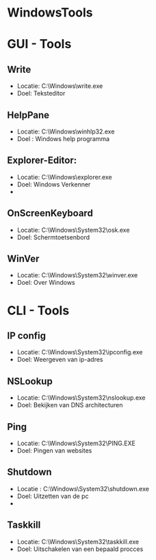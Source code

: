 # WindowsTools

# GUI - Tools
## Write
- Locatie:   C:\Windows\write.exe
- Doel: Teksteditor


## HelpPane
 - Locatie: C:\Windows\winhlp32.exe
 - Doel : Windows help programma

## Explorer-Editor:
- Locatie: C:\Windows\explorer.exe
- Doel: Windows Verkenner
- 
## OnScreenKeyboard
- Locatie: C:\Windows\System32\osk.exe
- Doel: Schermtoetsenbord

## WinVer
- Locatie: C:\Windows\System32\winver.exe
- Doel: Over Windows

# CLI - Tools

## IP config
- Locatie: C:\Windows\System32\ipconfig.exe
- Doel: Weergeven van ip-adres

## NSLookup
- Locatie: C:\Windows\System32\nslookup.exe
- Doel: Bekijken van DNS architecturen

## Ping
- Locatie: C:\Windows\System32\PING.EXE
- Doel: Pingen van websites

## Shutdown
- Locatie : C:\Windows\System32\shutdown.exe
- Doel: Uitzetten van de pc
- 

## Taskkill
- Locatie: C:\Windows\System32\taskkill.exe
- Doel: Uitschakelen van een bepaald procces
